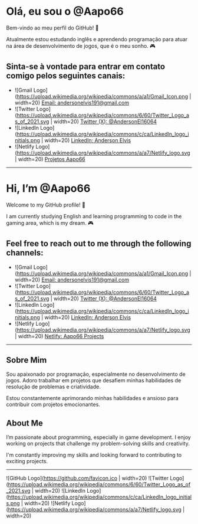 # Olá, eu sou o @Aapo66

Bem-vindo ao meu perfil do GitHub! 🚀

Atualmente estou estudando inglês e aprendendo programação para atuar na área de desenvolvimento de jogos, que é o meu sonho. 🎮

## Sinta-se à vontade para entrar em contato comigo pelos seguintes canais:

- ![Gmail Logo](https://upload.wikimedia.org/wikipedia/commons/a/a1/Gmail_Icon.png | width=20) [Email: andersonelvis191@gmail.com](mailto:andersonelvis191@gmail.com)
- ![Twitter Logo](https://upload.wikimedia.org/wikipedia/commons/6/60/Twitter_Logo_as_of_2021.svg | width=20) [Twitter (X): @AndersonEl16064](https://twitter.com/AndersonEl16064)
- ![LinkedIn Logo](https://upload.wikimedia.org/wikipedia/commons/c/ca/LinkedIn_logo_initials.png | width=20) [LinkedIn: Anderson Elvis](https://linkedin.com/in/anderson-elvis-8a8406227)
- ![Netlify Logo](https://upload.wikimedia.org/wikipedia/commons/a/a7/Netlify_logo.svg | width=20) [Projetos Aapo66](https://app.netlify.com/teams/aapo66/sites)

---

# Hi, I’m @Aapo66

Welcome to my GitHub profile! 🚀

I am currently studying English and learning programming to code in the gaming area, which is my dream. 🎮

## Feel free to reach out to me through the following channels:

- ![Gmail Logo](https://upload.wikimedia.org/wikipedia/commons/a/a1/Gmail_Icon.png | width=20) [Email: andersonelvis191@gmail.com](mailto:andersonelvis191@gmail.com)
- ![Twitter Logo](https://upload.wikimedia.org/wikipedia/commons/6/60/Twitter_Logo_as_of_2021.svg | width=20) [Twitter (X): @AndersonEl16064](https://twitter.com/AndersonEl16064)
- ![LinkedIn Logo](https://upload.wikimedia.org/wikipedia/commons/c/ca/LinkedIn_logo_initials.png | width=20) [LinkedIn: Anderson Elvis](https://linkedin.com/in/anderson-elvis-8a8406227)
- ![Netlify Logo](https://upload.wikimedia.org/wikipedia/commons/a/a7/Netlify_logo.svg | width=20) [Netlify: Aapo66 Projects](https://app.netlify.com/teams/aapo66/sites)

---

## Sobre Mim

Sou apaixonado por programação, especialmente no desenvolvimento de jogos. Adoro trabalhar em projetos que desafiem minhas habilidades de resolução de problemas e criatividade.

Estou constantemente aprimorando minhas habilidades e ansioso para contribuir com projetos emocionantes.

## About Me

I’m passionate about programming, especially in game development. I enjoy working on projects that challenge my problem-solving skills and creativity.

I'm constantly improving my skills and looking forward to contributing to exciting projects.

---

![GitHub Logo](https://github.com/favicon.ico | width=20) ![Twitter Logo](https://upload.wikimedia.org/wikipedia/commons/6/60/Twitter_Logo_as_of_2021.svg | width=20) ![LinkedIn Logo](https://upload.wikimedia.org/wikipedia/commons/c/ca/LinkedIn_logo_initials.png | width=20) ![Netlify Logo](https://upload.wikimedia.org/wikipedia/commons/a/a7/Netlify_logo.svg | width=20)
